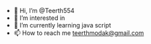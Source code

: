 - 👋 Hi, I’m @Teerth554
- 👀 I’m interested in 
- 🌱 I’m currently learning java script
- 📫 How to reach me teerthmodak@gmail.com

<!---
Teerth554/Teerth554 is a ✨ special ✨ repository because its `README.md` (this file) appears on your GitHub profile.
You can click the Preview link to take a look at your changes.
--->

